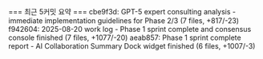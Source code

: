=== 최근 5커밋 요약 ===
cbe9f3d: GPT-5 expert consulting analysis - immediate implementation guidelines for Phase 2/3 (7 files, +817/-23)
f942604: 2025-08-20 work log - Phase 1 sprint complete and consensus console finished (7 files, +1077/-20)
aeab857: Phase 1 sprint complete report - AI Collaboration Summary Dock widget finished (6 files, +1007/-3)
